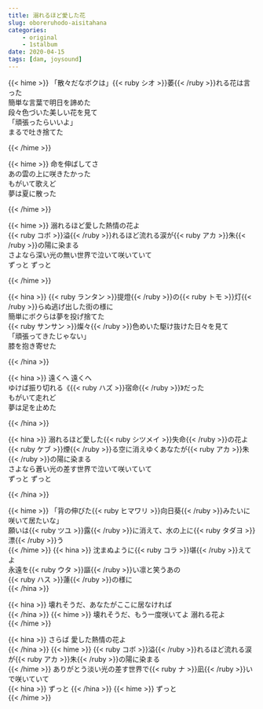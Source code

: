 ```yaml
---
title: 溺れるほど愛した花
slug: oboreruhodo-aisitahana
categories:
    - original
    - 1stalbum
date: 2020-04-15
tags: [dam, joysound]
---
```


{{< hime >}}
「散々だなボクは」{{< ruby シオ >}}萎{{< /ruby >}}れる花は言った  
簡単な言葉で明日を諦めた  
段々色づいた美しい花を見て  
「頑張ったらいいよ」  
まるで吐き捨てた  

{{< /hime >}}

{{< hime >}}
命を伸ばしてさ  
あの雲の上に咲きたかった  
もがいて歌えど  
夢は夏に散った  

{{< /hime >}}

{{< hime >}}
溺れるほど愛した熱情の花よ  
{{< ruby コボ >}}溢{{< /ruby >}}れるほど流れる涙が{{< ruby アカ >}}朱{{< /ruby >}}の陽に染まる  
さよなら深い光の無い世界で泣いて咲いていて  
ずっと ずっと  

{{< /hime >}}

{{< hina >}}
{{< ruby ランタン >}}提燈{{< /ruby >}}の{{< ruby トモ >}}灯{{< /ruby >}}らぬ逃げ出した街の様に  
簡単にボクらは夢を投げ捨てた  
{{< ruby サンサン >}}燦々{{< /ruby >}}色めいた駆け抜けた日々を見て  
「頑張ってきたじゃない」  
膝を抱き寄せた  

{{< /hina >}}

{{< hina >}}
遠くへ 遠くへ  
ゆけば振り切れる《{{< ruby ハズ >}}宿命{{< /ruby >}}》だった  
もがいて走れど  
夢は足を止めた  

{{< /hina >}}

{{< hina >}}
溺れるほど愛した{{< ruby シツメイ >}}失命{{< /ruby >}}の花よ  
{{< ruby ケブ >}}煙{{< /ruby >}}る空に消えゆくあなたが{{< ruby アカ >}}朱{{< /ruby >}}の陽に染まる  
さよなら蒼い光の差す世界で泣いて咲いていて  
ずっと ずっと  

{{< /hina >}}

{{< hime >}}
「背の伸びた{{< ruby ヒマワリ >}}向日葵{{< /ruby >}}みたいに咲いて居たいな」  
願いは{{< ruby ツユ >}}露{{< /ruby >}}に消えて、水の上に{{< ruby タダヨ >}}漂{{< /ruby >}}う  
{{< /hime >}}
{{< hina >}}
沈まぬように{{< ruby コラ >}}堪{{< /ruby >}}えてよ  
永遠を{{< ruby ウタ >}}謳{{< /ruby >}}い凛と笑うあの  
{{< ruby ハス >}}蓮{{< /ruby >}}の様に  
{{< /hina >}}

{{< hina >}}
壊れそうだ、あなたがここに居なければ  
{{< /hina >}}
{{< hime >}}
壊れそうだ、もう一度咲いてよ 溺れる花よ  
{{< /hime >}}

{{< hina >}}
さらば 愛した熱情の花よ  
{{< /hina >}}
{{< hime >}}
{{< ruby コボ >}}溢{{< /ruby >}}れるほど流れる涙が{{< ruby アカ >}}朱{{< /ruby >}}の陽に染まる  
{{< /hime >}}
ありがとう淡い光の差す世界で{{< ruby ナ >}}凪{{< /ruby >}}いで咲いていて  
{{< hina >}}
ずっと
{{< /hina >}} 
{{< hime >}}
ずっと  
{{< /hime >}}